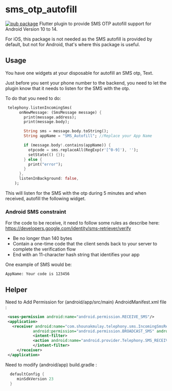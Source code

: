 # sms_otp_autofill

[![pub package](https://img.shields.io/pub/v/sms_autofill.svg)](https://pub.dartlang.org/packages/sms_autofill) Flutter plugin to provide SMS OTP autofill support for Android Version 10 to 14. 

For iOS, this package is not needed as the SMS autofill is provided by default, but not for Android, that's where this package is useful.

## Usage
You have one widgets at your disposable for autofill an SMS otp, Text.

Just before you sent your phone number to the backend, you need to let the plugin know that it needs to listen for the SMS with the otp.

To do that you need to do:

```dart
 telephony.listenIncomingSms(
      onNewMessage: (SmsMessage message) {
        print(message.address);
        print(message.body);

        String sms = message.body.toString();
        String appName = "SMS_Autofill"; //Replace your App Name

        if (message.body!.contains(appName)) {
          otpcode = sms.replaceAll(RegExp(r'[^0-9]'), '');
          setState(() {});
        } else {
          print("error");
        }
      },
      listenInBackground: false,
    );
```
This will listen for the SMS with the otp during 5 minutes and when received, autofill the following widget.


### Android SMS constraint
For the code to be receive, it need to follow some rules as describe here: https://developers.google.com/identity/sms-retriever/verify
- Be no longer than 140 bytes
- Contain a one-time code that the client sends back to your server to complete the verification flow
- End with an 11-character hash string that identifies your app

One example of SMS would be: 
```
AppName: Your code is 123456
``` 

## Helper
Need to Add Permission for (android/app/src/main) AndroidManifest.xml file : 
```xml
 <uses-permission android:name="android.permission.RECEIVE_SMS"/> 
 <application>
   <receiver android:name="com.shounakmulay.telephony.sms.IncomingSmsReceiver"
            android:permission="android.permission.BROADCAST_SMS" android:exported="true"> 
            <intent-filter> 
            <action android:name="android.provider.Telephony.SMS_RECEIVED"/> 
            </intent-filter> 
     </receiver>        
 </application>
```
Need to modify (android/app) build.gradle : 
```gradle
  defaultConfig {
     minSdkVersion 23
  }
```
